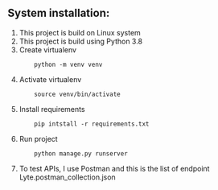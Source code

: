 ## System installation:

1. This project is build on Linux system
2. This project is build using Python 3.8
3. Create virtualenv
    ```shellscript
        python -m venv venv
    ```
4. Activate virtualenv
    ```shellscript
        source venv/bin/activate
    ```
5. Install requirements
    ```shellscript
        pip intstall -r requirements.txt
    ```
6. Run project
    ```shellscript
        python manage.py runserver
    ```
7. To test APIs, I use Postman and this is the list of endpoint Lyte.postman_collection.json
